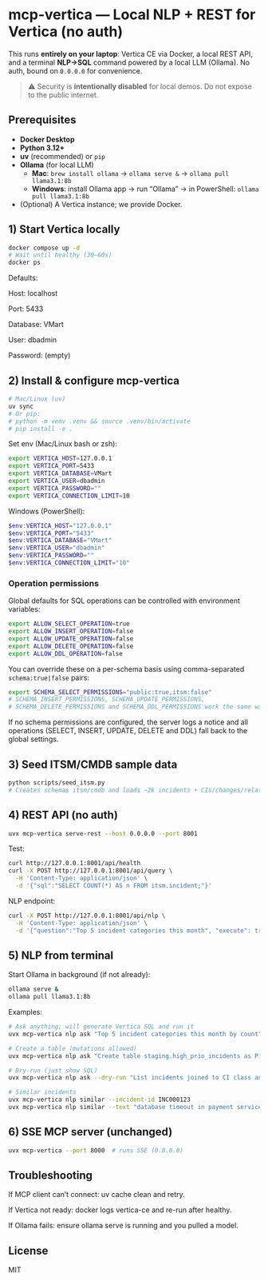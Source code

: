 # mcp-vertica — Local NLP + REST for Vertica (no auth)

This runs **entirely on your laptop**: Vertica CE via Docker, a local REST API, and a terminal **NLP→SQL** command powered by a local LLM (Ollama). No auth, bound on `0.0.0.0` for convenience.

> ⚠️ Security is **intentionally disabled** for local demos. Do not expose to the public internet.

## Prerequisites

- **Docker Desktop**
- **Python 3.12+**
- **uv** (recommended) or `pip`
- **Ollama** (for local LLM)
  - **Mac**: `brew install ollama` → `ollama serve &` → `ollama pull llama3.1:8b`
  - **Windows**: install Ollama app → run “Ollama” → in PowerShell: `ollama pull llama3.1:8b`
- (Optional) A Vertica instance; we provide Docker.

## 1) Start Vertica locally

```bash
docker compose up -d
# Wait until healthy (30–60s)
docker ps
```

Defaults:

Host: localhost

Port: 5433

Database: VMart

User: dbadmin

Password: (empty)

## 2) Install & configure mcp-vertica
```bash
# Mac/Linux (uv)
uv sync
# Or pip:
# python -m venv .venv && source .venv/bin/activate
# pip install -e .
```

Set env (Mac/Linux bash or zsh):

```bash
export VERTICA_HOST=127.0.0.1
export VERTICA_PORT=5433
export VERTICA_DATABASE=VMart
export VERTICA_USER=dbadmin
export VERTICA_PASSWORD=""
export VERTICA_CONNECTION_LIMIT=10
```

Windows (PowerShell):

```powershell
$env:VERTICA_HOST="127.0.0.1"
$env:VERTICA_PORT="5433"
$env:VERTICA_DATABASE="VMart"
$env:VERTICA_USER="dbadmin"
$env:VERTICA_PASSWORD=""
$env:VERTICA_CONNECTION_LIMIT="10"
```

### Operation permissions

Global defaults for SQL operations can be controlled with environment variables:

```bash
export ALLOW_SELECT_OPERATION=true
export ALLOW_INSERT_OPERATION=false
export ALLOW_UPDATE_OPERATION=false
export ALLOW_DELETE_OPERATION=false
export ALLOW_DDL_OPERATION=false
```

You can override these on a per-schema basis using comma-separated
`schema:true|false` pairs:

```bash
export SCHEMA_SELECT_PERMISSIONS="public:true,itsm:false"
# SCHEMA_INSERT_PERMISSIONS, SCHEMA_UPDATE_PERMISSIONS,
# SCHEMA_DELETE_PERMISSIONS and SCHEMA_DDL_PERMISSIONS work the same way
```

If no schema permissions are configured, the server logs a notice and all
operations (SELECT, INSERT, UPDATE, DELETE and DDL) fall back to the global
settings.

## 3) Seed ITSM/CMDB sample data
```bash
python scripts/seed_itsm.py
# Creates schemas itsm/cmdb and loads ~2k incidents + CIs/changes/relations
```

## 4) REST API (no auth)
```bash
uvx mcp-vertica serve-rest --host 0.0.0.0 --port 8001
```

Test:

```bash
curl http://127.0.0.1:8001/api/health
curl -X POST http://127.0.0.1:8001/api/query \
  -H 'Content-Type: application/json' \
  -d '{"sql":"SELECT COUNT(*) AS n FROM itsm.incident;"}'
```

NLP endpoint:

```bash
curl -X POST http://127.0.0.1:8001/api/nlp \
  -H 'Content-Type: application/json' \
  -d '{"question":"Top 5 incident categories this month", "execute": true}'
```

## 5) NLP from terminal

Start Ollama in background (if not already):

```bash
ollama serve &
ollama pull llama3.1:8b
```

Examples:

```bash
# Ask anything; will generate Vertica SQL and run it
uvx mcp-vertica nlp ask "Top 5 incident categories this month by count"

# Create a table (mutations allowed)
uvx mcp-vertica nlp ask "Create table staging.high_prio_incidents as P1 incidents last 7 days"

# Dry-run (just show SQL)
uvx mcp-vertica nlp ask --dry-run "List incidents joined to CI class and change window overlap"

# Similar incidents
uvx mcp-vertica nlp similar --incident-id INC000123
uvx mcp-vertica nlp similar --text "database timeout in payment service" --top-k 10
```

## 6) SSE MCP server (unchanged)
```bash
uvx mcp-vertica --port 8000  # runs SSE (0.0.0.0)
```

## Troubleshooting

If MCP client can’t connect: uv cache clean and retry.

If Vertica not ready: docker logs vertica-ce and re-run after healthy.

If Ollama fails: ensure ollama serve is running and you pulled a model.

## License

MIT
